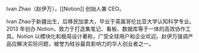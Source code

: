 Ivan Zhao（赵伊万），[[Notion]] 创始人兼 CEO。

Ivan Zhao于新疆出生，后移民加拿大，毕业于英属哥伦比亚大学认知科学专业。2013 年创办 Notion，致力于打造集笔记、看板、数据库等于一体的高效协作工具。Notion 以模块化和极简设计著称，广受全球用户和企业欢迎。赵伊万强调产品应解决实际问题，被誉为硅谷最具影响力的华人创业者之一。

